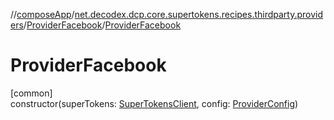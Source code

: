 //[composeApp](../../../index.md)/[net.decodex.dcp.core.supertokens.recipes.thirdparty.providers](../index.md)/[ProviderFacebook](index.md)/[ProviderFacebook](-provider-facebook.md)

# ProviderFacebook

[common]\
constructor(superTokens: [SuperTokensClient](../../net.decodex.dcp.core.supertokens/-super-tokens-client/index.md), config: [ProviderConfig](../../net.decodex.dcp.core.supertokens.recipes.thirdparty/-provider-config/index.md))
